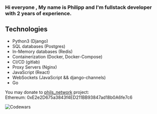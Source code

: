 ### Hi everyone , My name is Philipp and I'm fullstack developer with 2 years of experience.

## Technologies
* Python3 (Django)
* SQL databases (Postgres)
* In-Memory databases (Redis)
* Containerization (Docker, Docker-Compose)
* CI/CD (gitlab)
* Proxy Servers (Nginx)
* JavaScript (React)
* WebSockets (JavaScript && django-channels)
* Go

You may donate to [phils_network](https://github.com/PHILIPP111007/phils_network) project: \
Ethereum: 0xE2e2D675a3843f4ED211BB93847ad18b0A6fe7c6

![Codewars](https://github.r2v.ch/codewars?user=Phil007197&top_languages=true&name=true&hide_clan=true&theme=purple_dark)
